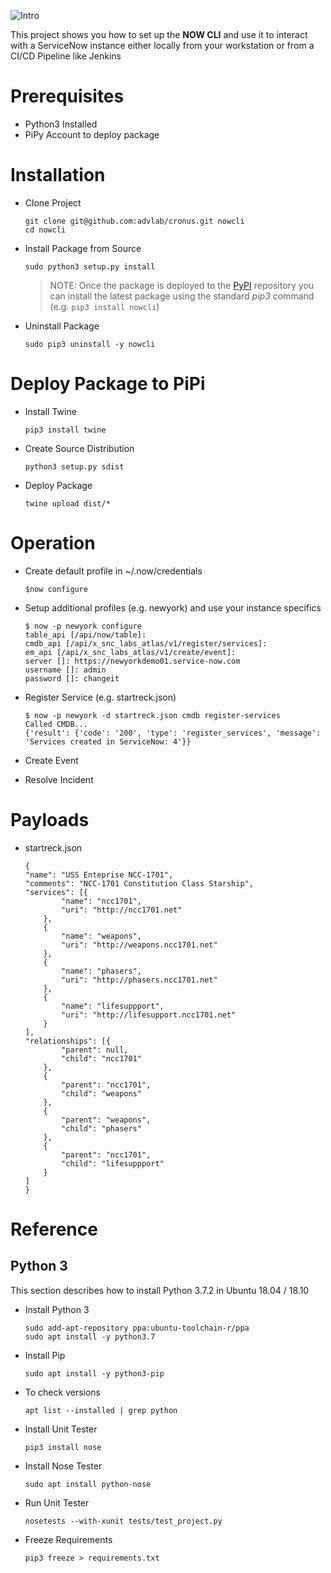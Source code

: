 ![Intro](https://raw.githubusercontent.com/advlab/artemis/master/docs/now-cli.png)

This project shows you how to set up the **NOW CLI** and use it to interact with a ServiceNow instance either locally from your workstation or from a CI/CD Pipeline like Jenkins

# Prerequisites

* Python3 Installed
* PiPy Account to deploy package

# Installation

* Clone Project

    ```
    git clone git@github.com:advlab/cronus.git nowcli
    cd nowcli
    ```
* Install Package from Source

    ```
    sudo python3 setup.py install
    ```

    > NOTE: Once the package is deployed to the [PyPI](https://pypi.org) repository you can install the latest package using the standard *pip3* command (e.g. `pip3 install nowcli`)

* Uninstall Package

    ```
    sudo pip3 uninstall -y nowcli
    ```

# Deploy Package to PiPi

* Install Twine

    ```
    pip3 install twine
    ```

* Create Source Distribution

    ```
    python3 setup.py sdist
    ```

* Deploy Package

    ```
    twine upload dist/*
    ```

# Operation

* Create default profile in ~/.now/credentials

    ```
    $now configure
    ```

* Setup additional profiles (e.g. newyork) and use your instance specifics

    ```
    $ now -p newyork configure
    table_api [/api/now/table]:
    cmdb_api [/api/x_snc_labs_atlas/v1/register/services]: 
    em_api [/api/x_snc_labs_atlas/v1/create/event]: 
    server []: https://newyorkdemo01.service-now.com
    username []: admin
    password []: changeit
    ```

* Register Service (e.g. startreck.json)

    ```
    $ now -p newyork -d startreck.json cmdb register-services
    Called CMDB...
    {'result': {'code': '200', 'type': 'register_services', 'message': 'Services created in ServiceNow: 4'}}
    ```

* Create Event

* Resolve Incident

# Payloads

* startreck.json

    ```
    {
    "name": "USS Enteprise NCC-1701",
    "comments": "NCC-1701 Constitution Class Starship",
    "services": [{
            "name": "ncc1701",
            "uri": "http://ncc1701.net"
        },
        {
            "name": "weapons",
            "uri": "http://weapons.ncc1701.net"
        },
        {
            "name": "phasers",
            "uri": "http://phasers.ncc1701.net"
        },
        {
            "name": "lifesuppport",
            "uri": "http://lifesupport.ncc1701.net"
        }
    ],
    "relationships": [{
            "parent": null,
            "child": "ncc1701"
        },
        {
            "parent": "ncc1701",
            "child": "weapons"
        },
        {
            "parent": "weapons",
            "child": "phasers"
        },
        {
            "parent": "ncc1701",
            "child": "lifesuppport"
        }
    ]
    }
    ```

# Reference

## Python 3

This section describes how to install Python 3.7.2 in Ubuntu 18.04 / 18.10

* Install Python 3

    ```
    sudo add-apt-repository ppa:ubuntu-toolchain-r/ppa
    sudo apt install -y python3.7
    ```

* Install Pip

    ```
    sudo apt install -y python3-pip
    ```

* To check versions 

    ```
    apt list --installed | grep python
    ```

* Install Unit Tester

    ```
    pip3 install nose
    ```

* Install Nose Tester

    ```
    sudo apt install python-nose
    ```

* Run Unit Tester

    ```
    nosetests --with-xunit tests/test_project.py
    ```

* Freeze Requirements

    ```
    pip3 freeze > requirements.txt
    ```
